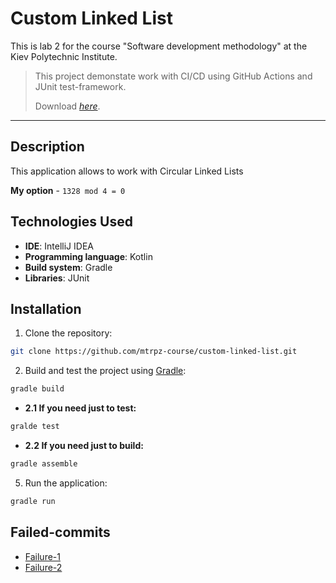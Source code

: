 # Custom Linked List
This is lab 2 for the course "Software development methodology" at the Kiev Polytechnic Institute.
> This project demonstate work with CI/CD using GitHub Actions and JUnit test-framework.
>
> Download [_here_](https://github.com/mtrpz-course/custom-linked-list/archive/refs/tags/v0.2.zip).
-------------------------------
## Description
This application allows to work with Circular Linked Lists

**My option** - `1328 mod 4 = 0`


## Technologies Used
- **IDE**: IntelliJ IDEA
- **Programming language**: Kotlin
- **Build system**: Gradle
- **Libraries**: JUnit

## Installation

1. Clone the repository:
```bash
git clone https://github.com/mtrpz-course/custom-linked-list.git
```
2. Build and test the project using [Gradle](https://gradle.org/install/):
```bash
gradle build
```
* **2.1 If you need just to test:** 
```bash
gralde test
```
* **2.2 If you need just to build:**
```bash
gradle assemble
```
5. Run the application:
```bash
gradle run
```
## Failed-commits
* [Failure-1](https://github.com/mtrpz-course/custom-linked-list/actions/runs/4415728812/jobs/7739075703)
* [Failure-2](https://github.com/mtrpz-course/custom-linked-list/commit/e81b6ea51b32b5e181a4ed384dde2adfce401c4d)
